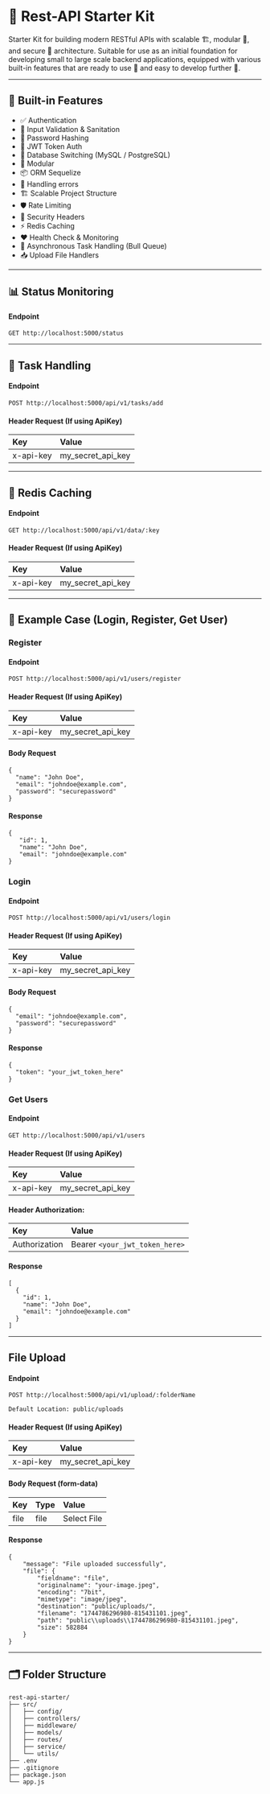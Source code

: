 # 🚀 Rest-API Starter Kit

Starter Kit for building modern RESTful APIs with scalable 🏗️, modular 🧩, and secure 🔐 architecture. Suitable for use as an initial foundation for developing small to large scale backend applications, equipped with various built-in features that are ready to use 🧰 and easy to develop further 🚧.

---

## 🚀 Built-in Features

- ✅ Authentication
- 🧼 Input Validation & Sanitation
- 🔐 Password Hashing
- 🔑 JWT Token Auth
- 🔄 Database Switching (MySQL / PostgreSQL)
- 🧩 Modular
- 📦 ORM Sequelize
- 🧯 Handling errors
- 🏗️ Scalable Project Structure
- 🛡️ Rate Limiting
- 📛 Security Headers
- ⚡ Redis Caching
- ❤️ Health Check & Monitoring
- 🐂 Asynchronous Task Handling (Bull Queue)
- 📥 Upload File Handlers

---

## 📊 Status Monitoring

#### Endpoint

```
GET http://localhost:5000/status
```

---

## 🐂 Task Handling

#### Endpoint

```
POST http://localhost:5000/api/v1/tasks/add
```

#### Header Request (If using ApiKey)

| Key             | Value                           |
|:----------------|:--------------------------------|
| x-api-key       | my_secret_api_key               |


---

## 🧠 Redis Caching

#### Endpoint

```
GET http://localhost:5000/api/v1/data/:key
```

#### Header Request (If using ApiKey)

| Key             | Value                           |
|:----------------|:--------------------------------|
| x-api-key       | my_secret_api_key               |


---

## 👤 Example Case (Login, Register, Get User)

### Register

#### Endpoint
```
POST http://localhost:5000/api/v1/users/register
```

#### Header Request (If using ApiKey)

| Key             | Value                           |
|:----------------|:--------------------------------|
| x-api-key       | my_secret_api_key               |

#### Body Request

```
{
  "name": "John Doe",
  "email": "johndoe@example.com",
  "password": "securepassword"
}
```

#### Response

```
{
   "id": 1,
   "name": "John Doe",
   "email": "johndoe@example.com"
}
```

### Login

#### Endpoint

```
POST http://localhost:5000/api/v1/users/login
```

#### Header Request (If using ApiKey)

| Key             | Value                           |
|:----------------|:--------------------------------|
| x-api-key       | my_secret_api_key               |


#### Body Request

```
{
  "email": "johndoe@example.com",
  "password": "securepassword"
}
```

#### Response

```
{
  "token": "your_jwt_token_here"
}
```

### Get Users

#### Endpoint

```
GET http://localhost:5000/api/v1/users
```

#### Header Request (If using ApiKey)

| Key             | Value                           |
|:----------------|:--------------------------------|
| x-api-key       | my_secret_api_key               |


#### Header Authorization:

| Key             | Value                           |
|:----------------|:--------------------------------|
| Authorization   | Bearer `<your_jwt_token_here>`  |

#### Response

```
[
  {
    "id": 1,
    "name": "John Doe",
    "email": "johndoe@example.com"
  }
]
```

---

## File Upload
#### Endpoint

```
POST http://localhost:5000/api/v1/upload/:folderName

Default Location: public/uploads
```

#### Header Request (If using ApiKey)

| Key             | Value                           |
|:----------------|:--------------------------------|
| x-api-key       | my_secret_api_key               |


#### Body Request (form-data)

| Key           | Type		| Value                    |
|:--------------|:----------|:-------------------------|
| file       	| file		| Select File         |


#### Response

```
{
    "message": "File uploaded successfully",
    "file": {
        "fieldname": "file",
        "originalname": "your-image.jpeg",
        "encoding": "7bit",
        "mimetype": "image/jpeg",
        "destination": "public/uploads/",
        "filename": "1744786296980-815431101.jpeg",
        "path": "public\\uploads\\1744786296980-815431101.jpeg",
        "size": 582884
    }
}
```

---

## 🗂️ Folder Structure

```
rest-api-starter/
├── src/
│   ├── config/
│   ├── controllers/
│   ├── middleware/
│   ├── models/
│   ├── routes/
│   ├── service/
│   └── utils/
├── .env
├── .gitignore
├── package.json
└── app.js
```